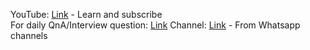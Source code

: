 YouTube: [Link](https://www.youtube.com/@DevopsWorking) - Learn and subscribe <br />
For daily QnA/Interview question: [Link](https://youtube.com/playlist?list=PLBueXmLs5wEOoNp2Gs00DT-WZWKsur0e-&si=Z0jNyeB1HpYpyzq7)
Channel: [Link](https://whatsapp.com/channel/0029VaWc9lVF6sn82XnXhD3S) - From Whatsapp channels

